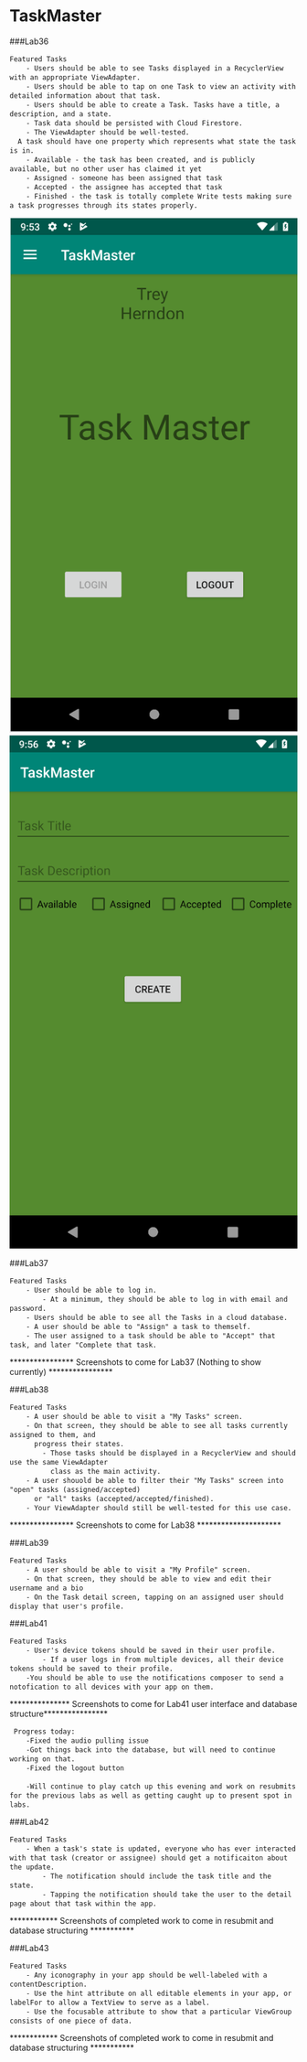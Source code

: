 # TaskMaster

###Lab36

    Featured Tasks
        - Users should be able to see Tasks displayed in a RecyclerView with an appropriate ViewAdapter.
        - Users should be able to tap on one Task to view an activity with detailed information about that task.
        - Users should be able to create a Task. Tasks have a title, a description, and a state.
        - Task data should be persisted with Cloud Firestore.
        - The ViewAdapter should be well-tested.
      A task should have one property which represents what state the task is in.
        - Available - the task has been created, and is publicly available, but no other user has claimed it yet
        - Assigned - someone has been assigned that task
        - Accepted - the assignee has accepted that task
        - Finished - the task is totally complete Write tests making sure a task progresses through its states properly.
            
            
![main page](/app/src/main/res/drawable/mainLogin.PNG)
![Task Entry](/app/src/main/res/drawable/taskEntry.PNG)
        
###Lab37

    Featured Tasks
        - User should be able to log in.
            - At a minimum, they should be able to log in with email and password.
        - Users should be able to see all the Tasks in a cloud database.
        - A user should be able to "Assign" a task to themself.
        - The user assigned to a task should be able to "Accept" that task, and later "Complete that task.
        
**************** Screenshots to come for Lab37 (Nothing to show currently) ****************


###Lab38

    Featured Tasks
        - A user should be able to visit a "My Tasks" screen.
        - On that screen, they should be able to see all tasks currently assigned to them, and 
          progress their states.
            - Those tasks should be displayed in a RecyclerView and should use the same ViewAdapter
              class as the main activity.
        - A user shouold be able to filter their "My Tasks" screen into "open" tasks (assigned/accepted)
          or "all" tasks (accepted/accepted/finished).
        - Your ViewAdapter should still be well-tested for this use case.
        
**************** Screenshots to come for Lab38 *********************


###Lab39

    Featured Tasks
        - A user should be able to visit a "My Profile" screen.
        - On that screen, they should be able to view and edit their username and a bio
        - On the Task detail screen, tapping on an assigned user should display that user's profile.
   
        
###Lab41

    Featured Tasks
        - User's device tokens should be saved in their user profile.
            - If a user logs in from multiple devices, all their device tokens should be saved to their profile.
        -You should be able to use the notifications composer to send a notofication to all devices with your app on them.
        
*************** Screenshots to come for Lab41 user interface and database structure****************

     Progress today:
        -Fixed the audio pulling issue
        -Got things back into the database, but will need to continue working on that. 
        -Fixed the logout button
        
        -Will continue to play catch up this evening and work on resubmits for the previous labs as well as getting caught up to present spot in labs.
        
###Lab42

    Featured Tasks
        - When a task's state is updated, everyone who has ever interacted with that task (creator or assignee) should get a notificaiton about the update.
            - The notification should include the task title and the state.
            - Tapping the notification should take the user to the detail page about that task within the app.
            
************ Screenshots of completed work to come in resubmit and database structuring ***********

###Lab43

    Featured Tasks
        - Any iconography in your app should be well-labeled with a contentDescription.
        - Use the hint attribute on all editable elements in your app, or labelFor to allow a TextView to serve as a label.
        - Use the focusable attribute to show that a particular ViewGroup consists of one piece of data.
        
************ Screenshots of completed work to come in resubmit and database structuring ***********
        
